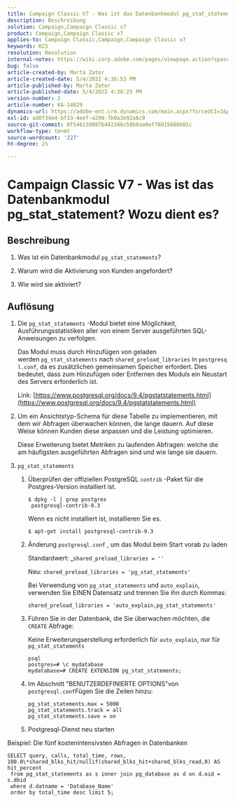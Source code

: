 ```yaml
---
title: Campaign Classic V7 - Was ist das Datenbankmodul pg_stat_statement? Wozu dient es?
description: Beschreibung
solution: Campaign,Campaign Classic v7
product: Campaign,Campaign Classic v7
applies-to: Campaign Classic,Campaign,Campaign Classic v7
keywords: KCS
resolution: Resolution
internal-notes: https://wiki.corp.adobe.com/pages/viewpage.action?spaceKey=neolane&title=Database+performance+optimization+-+Identify+bottleneck+queries+with+execution+statistics#Databaseperformanceoptimization-Identifybottleneckquerieswithexecutionstatistics-pg_stat_statements
bug: false
article-created-by: Marta Zator
article-created-date: 5/4/2022 4:36:53 PM
article-published-by: Marta Zator
article-published-date: 5/4/2022 4:38:25 PM
version-number: 2
article-number: KA-14829
dynamics-url: https://adobe-ent.crm.dynamics.com/main.aspx?forceUCI=1&pagetype=entityrecord&etn=knowledgearticle&id=aa74c765-c8cb-ec11-a7b5-6045bd00d4f5
exl-id: ad0f34e4-bf33-4eef-a290-7b0a3e92a6c9
source-git-commit: 0f546139887bd42346c58b8aa0ef76015688601c
workflow-type: tm+mt
source-wordcount: '227'
ht-degree: 2%

---
```


# Campaign Classic V7 - Was ist das Datenbankmodul pg_stat_statement? Wozu dient es?

## Beschreibung

1. Was ist ein Datenbankmodul `pg_stat_statements`?

1. Warum wird die Aktivierung von Kunden angefordert?

1. Wie wird sie aktiviert?

## Auflösung

1. Die `pg_stat_statements` -Modul bietet eine Möglichkeit, Ausführungsstatistiken aller von einem Server ausgeführten SQL-Anweisungen zu verfolgen.

   Das Modul muss durch Hinzufügen von geladen werden `pg_stat_statements` nach `shared_preload_libraries` in `postgresql.conf`, da es zusätzlichen gemeinsamen Speicher erfordert. Dies bedeutet, dass zum Hinzufügen oder Entfernen des Moduls ein Neustart des Servers erforderlich ist.

   Link: [https://www.postgresql.org/docs/9.4/pgstatstatements.html](https://www.postgresql.org/docs/9.4/pgstatstatements.html)

1. Um ein Ansichtstyp-Schema für diese Tabelle zu implementieren, mit dem wir Abfragen überwachen können, die lange dauern. Auf diese Weise können Kunden diese anpassen und die Leistung optimieren.

   Diese Erweiterung bietet Metriken zu laufenden Abfragen: welche die am häufigsten ausgeführten Abfragen sind und wie lange sie dauern.

1. `pg_stat_statements`

   1. Überprüfen der offiziellen PostgreSQL `contrib` -Paket für die Postgres-Version installiert ist.

      ```
      $ dpkg -l | grep postgres
       postgresql-contrib-9.3
      ```

      Wenn es nicht installiert ist, installieren Sie es.

      ```
      $ apt-get install postgresql-contrib-9.3
      ```

   1. Änderung `postgresql.conf` , um das Modul beim Start vorab zu laden

      Standardwert: „`shared_preload_libraries = ''`

      Neu: `shared_preload_libraries = 'pg_stat_statements'`

      Bei Verwendung von `pg_stat_statements` und `auto_explain`, verwenden Sie EINEN Datensatz und trennen Sie ihn durch Kommas:

      ```
      shared_preload_libraries = 'auto_explain,pg_stat_statements'
      ```

   1. Führen Sie in der Datenbank, die Sie überwachen möchten, die `CREATE` Abfrage:

      Keine Erweiterungserstellung erforderlich für `auto_explain`, nur für `pg_stat_statements`

      ```
      psql
      postgres=# \c mydatabase
      mydatabase=# CREATE EXTENSION pg_stat_statements;
      ```

   1. Im Abschnitt &quot;BENUTZERDEFINIERTE OPTIONS&quot;von `postgresql.conf`Fügen Sie die Zeilen hinzu:

      ```
      pg_stat_statements.max = 5000
      pg_stat_statements.track = all
      pg_stat_statements.save = on
      ```

   1. Postgresql-Dienst neu starten

Beispiel: Die fünf kostenintensivsten Abfragen in Datenbanken

```
SELECT query, calls, total_time, rows, 100.0\*shared_blks_hit/nullif(shared_blks_hit+shared_blks_read,0) AS hit_percent
 from pg_stat_statements as s inner join pg_database as d on d.oid = s.dbid
 where d.datname = 'Database_Name'
 order by total_time desc limit 5;
```
